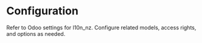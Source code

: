 # Configuration

Refer to Odoo settings for l10n_nz. Configure related models, access rights, and options as needed.
